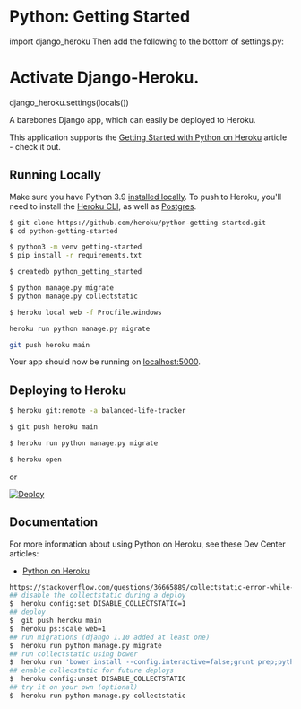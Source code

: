 # Python: Getting Started
import django_heroku
Then add the following to the bottom of settings.py:

# Activate Django-Heroku.
django_heroku.settings(locals())

A barebones Django app, which can easily be deployed to Heroku.

This application supports the [Getting Started with Python on Heroku](https://devcenter.heroku.com/articles/getting-started-with-python) article - check it out.

## Running Locally

Make sure you have Python 3.9 [installed locally](https://docs.python-guide.org/starting/installation/). To push to Heroku, you'll need to install the [Heroku CLI](https://devcenter.heroku.com/articles/heroku-cli), as well as [Postgres](https://devcenter.heroku.com/articles/heroku-postgresql#local-setup).

```sh
$ git clone https://github.com/heroku/python-getting-started.git
$ cd python-getting-started

$ python3 -m venv getting-started
$ pip install -r requirements.txt

$ createdb python_getting_started

$ python manage.py migrate
$ python manage.py collectstatic

$ heroku local web -f Procfile.windows

heroku run python manage.py migrate

git push heroku main


```

Your app should now be running on [localhost:5000](http://localhost:5000/).

## Deploying to Heroku

```sh
$ heroku git:remote -a balanced-life-tracker

$ git push heroku main

$ heroku run python manage.py migrate

$ heroku open
```
or

[![Deploy](https://www.herokucdn.com/deploy/button.svg)](https://heroku.com/deploy)

## Documentation

For more information about using Python on Heroku, see these Dev Center articles:

- [Python on Heroku](https://devcenter.heroku.com/categories/python)

```sh
https://stackoverflow.com/questions/36665889/collectstatic-error-while-deploying-django-app-to-heroku
## disable the collectstatic during a deploy
$  heroku config:set DISABLE_COLLECTSTATIC=1
## deploy
$  git push heroku main
$  heroku ps:scale web=1
## run migrations (django 1.10 added at least one)
$  heroku run python manage.py migrate
## run collectstatic using bower
$  heroku run 'bower install --config.interactive=false;grunt prep;python manage.py collectstatic --noinput'
## enable collecstatic for future deploys
$  heroku config:unset DISABLE_COLLECTSTATIC
## try it on your own (optional)
$  heroku run python manage.py collectstatic
```